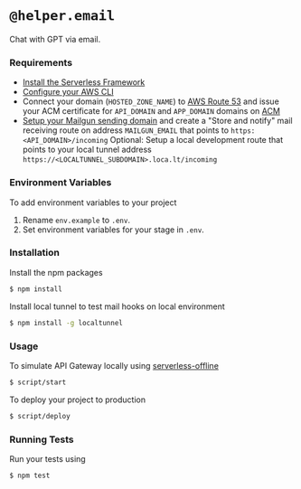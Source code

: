 # `@helper.email`

Chat with GPT via email.

### Requirements

- [Install the Serverless Framework](https://serverless.com/framework/docs/providers/aws/guide/installation/)
- [Configure your AWS CLI](https://serverless.com/framework/docs/providers/aws/guide/credentials/)
- Connect your domain (`HOSTED_ZONE_NAME`) to [AWS Route 53](https://console.aws.amazon.com/route53) and issue your ACM certificate for `API_DOMAIN` and `APP_DOMAIN` domains on [ACM](https://console.aws.amazon.com/acm)
- [Setup your Mailgun sending domain](https://documentation.mailgun.com/docs/mailgun/user-manual/get-started/) and create a "Store and notify" mail receiving route on address `MAILGUN_EMAIL` that points to `https:<API_DOMAIN>/incoming`
  Optional: Setup a local development route that points to your local tunnel address `https://<LOCALTUNNEL_SUBDOMAIN>.loca.lt/incoming`

### Environment Variables

To add environment variables to your project

1. Rename `env.example` to `.env`.
2. Set environment variables for your stage in `.env`.

### Installation

Install the npm packages

``` bash
$ npm install
```

Install local tunnel to test mail hooks on local environment

``` bash
$ npm install -g localtunnel
```

### Usage

To simulate API Gateway locally using [serverless-offline](https://github.com/dherault/serverless-offline)

``` bash
$ script/start
```

To deploy your project to production

``` bash
$ script/deploy
```

### Running Tests

Run your tests using

``` bash
$ npm test
```
